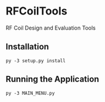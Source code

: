 # RFCoilTools
RF Coil Design and Evaluation Tools

## Installation

`py -3 setup.py install`

## Running the Application

`py -3 MAIN_MENU.py`

## 

